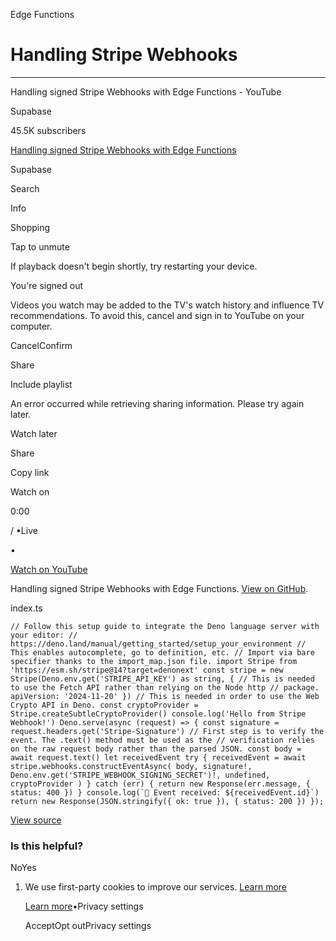 Edge Functions

# Handling Stripe Webhooks

* * *

Handling signed Stripe Webhooks with Edge Functions - YouTube

Supabase

45.5K subscribers

[Handling signed Stripe Webhooks with Edge Functions](https://www.youtube.com/watch?v=6OMVWiiycLs)

Supabase

Search

Info

Shopping

Tap to unmute

If playback doesn't begin shortly, try restarting your device.

You're signed out

Videos you watch may be added to the TV's watch history and influence TV recommendations. To avoid this, cancel and sign in to YouTube on your computer.

CancelConfirm

Share

Include playlist

An error occurred while retrieving sharing information. Please try again later.

Watch later

Share

Copy link

Watch on

0:00

/ •Live

•

[Watch on YouTube](https://www.youtube.com/watch?v=6OMVWiiycLs "Watch on YouTube")

Handling signed Stripe Webhooks with Edge Functions. [View on GitHub](https://github.com/supabase/supabase/blob/master/examples/edge-functions/supabase/functions/stripe-webhooks/index.ts).

index.ts

``
// Follow this setup guide to integrate the Deno language server with your editor:
// https://deno.land/manual/getting_started/setup_your_environment
// This enables autocomplete, go to definition, etc.
// Import via bare specifier thanks to the import_map.json file.
import Stripe from 'https://esm.sh/stripe@14?target=denonext'
const stripe = new Stripe(Deno.env.get('STRIPE_API_KEY') as string, {
// This is needed to use the Fetch API rather than relying on the Node http
// package.
apiVersion: '2024-11-20'
})
// This is needed in order to use the Web Crypto API in Deno.
const cryptoProvider = Stripe.createSubtleCryptoProvider()
console.log('Hello from Stripe Webhook!')
Deno.serve(async (request) => {
const signature = request.headers.get('Stripe-Signature')
// First step is to verify the event. The .text() method must be used as the
// verification relies on the raw request body rather than the parsed JSON.
const body = await request.text()
let receivedEvent
try {
    receivedEvent = await stripe.webhooks.constructEventAsync(
      body,
      signature!,
      Deno.env.get('STRIPE_WEBHOOK_SIGNING_SECRET')!,
      undefined,
      cryptoProvider
    )
} catch (err) {
    return new Response(err.message, { status: 400 })
}
console.log(`🔔 Event received: ${receivedEvent.id}`)
return new Response(JSON.stringify({ ok: true }), { status: 200 })
});
``

[View source](https://github.com/supabase/supabase/blob/9b9cf69c7e6cf3b275a7f324e7556b2960368e3f/examples/edge-functions/supabase/functions/stripe-webhooks/index.ts)

### Is this helpful?

NoYes

1. We use first-party cookies to improve our services. [Learn more](https://supabase.com/privacy#8-cookies-and-similar-technologies-used-on-our-european-services)



   [Learn more](https://supabase.com/privacy#8-cookies-and-similar-technologies-used-on-our-european-services)•Privacy settings





   AcceptOpt outPrivacy settings